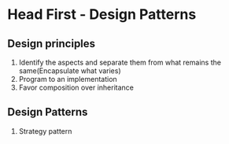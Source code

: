 # Head First - Design Patterns

## Design principles

1. Identify the aspects and separate them from what remains the same(Encapsulate what varies)
2. Program to an implementation
3. Favor composition over inheritance

## Design Patterns

1. Strategy pattern